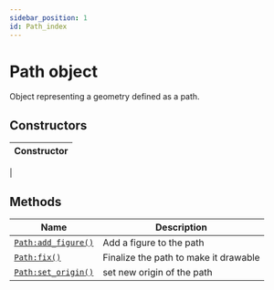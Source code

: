 ```yaml
---
sidebar_position: 1
id: Path_index
---
```


# Path object
Object representing a geometry defined as a path.

## Constructors
|Constructor|
|---|
|

## Methods
|Name|Description|
|-|-|
|[```Path:add_figure()```](/libs/graphics/Path/Path-add_figure)|Add a figure to the path|
|[```Path:fix()```](/libs/graphics/Path/Path-fix)|Finalize the path to make it drawable|
|[```Path:set_origin()```](/libs/graphics/Path/Path-set_origin)|set new origin of the path|
